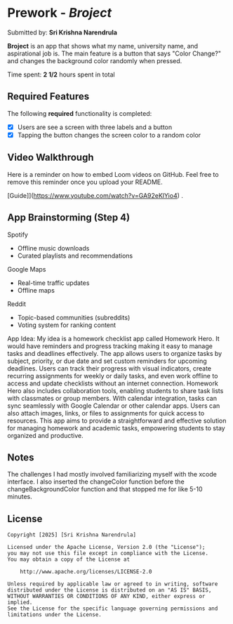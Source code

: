 # Prework - *Broject*

Submitted by: **Sri Krishna Narendrula**

**Broject** is an app that shows what my name, university name, and aspirational job is. The main feature is a button that says "Color Change?" and changes the background color randomly when pressed. 

Time spent: **2 1/2** hours spent in total

## Required Features

The following **required** functionality is completed:

- [x] Users are see a screen with three labels and a button
- [x] Tapping the button changes the screen color to a random color
 
## Video Walkthrough

Here is a reminder on how to embed Loom videos on GitHub. Feel free to remove this reminder once you upload your README. 

[Guide]](https://www.youtube.com/watch?v=GA92eKlYio4) .

## App Brainstorming (Step 4)

Spotify
- Offline music downloads
- Curated playlists and recommendations

Google Maps
- Real-time traffic updates
- Offline maps

Reddit
- Topic-based communities (subreddits)
- Voting system for ranking content

App Idea: My idea is a homework checklist app called Homework Hero. It would have reminders and progress tracking making it easy to manage tasks and deadlines effectively. The app allows users to organize tasks by subject, priority, or due date and set custom reminders for upcoming deadlines. Users can track their progress with visual indicators, create recurring assignments for weekly or daily tasks, and even work offline to access and update checklists without an internet connection. Homework Hero also includes collaboration tools, enabling students to share task lists with classmates or group members. With calendar integration, tasks can sync seamlessly with Google Calendar or other calendar apps. Users can also attach images, links, or files to assignments for quick access to resources. This app aims to provide a straightforward and effective solution for managing homework and academic tasks, empowering students to stay organized and productive.

## Notes

The challenges I had mostly involved familiarizing myself with the xcode interface. I also inserted the changeColor function before the changeBackgroundColor function and that stopped me for like 5-10 minutes. 

## License

    Copyright [2025] [Sri Krishna Narendrula]

    Licensed under the Apache License, Version 2.0 (the "License");
    you may not use this file except in compliance with the License.
    You may obtain a copy of the License at

        http://www.apache.org/licenses/LICENSE-2.0

    Unless required by applicable law or agreed to in writing, software
    distributed under the License is distributed on an "AS IS" BASIS,
    WITHOUT WARRANTIES OR CONDITIONS OF ANY KIND, either express or implied.
    See the License for the specific language governing permissions and
    limitations under the License.
